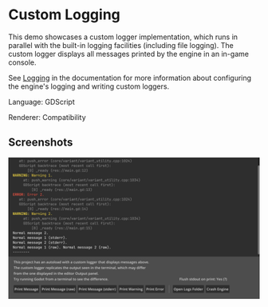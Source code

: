 # Custom Logging

This demo showcases a custom logger implementation, which runs in parallel
with the built-in logging facilities (including file logging). The custom logger
displays all messages printed by the engine in an in-game console.

See [Logging](https://docs.godotengine.org/en/latest/tutorials/scripting/logging.html)
in the documentation for more information about configuring the engine's logging
and writing custom loggers.

Language: GDScript

Renderer: Compatibility

## Screenshots

![Screenshot](screenshots/custom_logging.webp)
